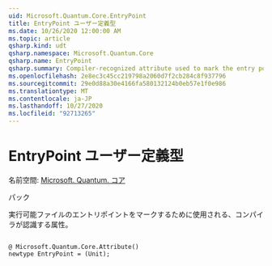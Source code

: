 ```yaml
---
uid: Microsoft.Quantum.Core.EntryPoint
title: EntryPoint ユーザー定義型
ms.date: 10/26/2020 12:00:00 AM
ms.topic: article
qsharp.kind: udt
qsharp.namespace: Microsoft.Quantum.Core
qsharp.name: EntryPoint
qsharp.summary: Compiler-recognized attribute used to mark the entry point of an executable.
ms.openlocfilehash: 2e8ec3c45cc219798a2060d7f2cb284c8f937796
ms.sourcegitcommit: 29e0d88a30e4166fa580132124b0eb57e1f0e986
ms.translationtype: MT
ms.contentlocale: ja-JP
ms.lasthandoff: 10/27/2020
ms.locfileid: "92713265"
---
```

# <a name="entrypoint-user-defined-type"></a>EntryPoint ユーザー定義型

名前空間: [Microsoft. Quantum. コア](xref:Microsoft.Quantum.Core)

パック [](https://nuget.org/packages/)


実行可能ファイルのエントリポイントをマークするために使用される、コンパイラが認識する属性。

```qsharp

@ Microsoft.Quantum.Core.Attribute()
newtype EntryPoint = (Unit);
```

